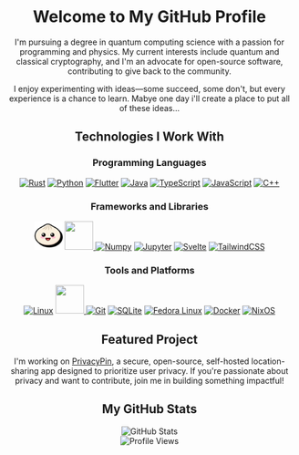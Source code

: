 <div align="center">
  <h1>Welcome to My GitHub Profile</h1>
  <p>
    I'm pursuing a degree in quantum computing science with a passion for programming and physics. 
    My current interests include quantum and classical cryptography, and I'm an advocate for open-source 
    software, contributing to give back to the community.
  </p>
  <p>
    I enjoy experimenting with ideas—some succeed, some don't, but every experience is a chance to learn. 
    Mabye one day i'll create a place to put all of these ideas...
  </p>
</div>

<div align="center">
  <h2>Technologies I Work With</h2>
</div>

<div align="center">
  <h3>Programming Languages</h3>
  <a href="https://www.rust-lang.org/"><img src="https://github.com/rust-lang/rust-artwork/blob/master/logo/rust-logo-64x64.png" width="50" height="50" alt="Rust"></a>
  <a href="https://www.python.org/"><img src="https://devicon-website.vercel.app/api/python/original.svg" width="50" height="50" alt="Python"></a>
  <a href="https://flutter.dev/"><img src="https://devicon-website.vercel.app/api/flutter/original.svg" width="50" height="50" alt="Flutter"></a>
  <a href="https://www.java.com/"><img src="https://devicon-website.vercel.app/api/java/original.svg" width="50" height="50" alt="Java"></a>
  <a href="https://www.typescriptlang.org/"><img src="https://devicon-website.vercel.app/api/typescript/original.svg" width="50" height="50" alt="TypeScript"></a>
  <a href="https://www.javascript.com/"><img src="https://devicon-website.vercel.app/api/javascript/original.svg" width="50" height="50" alt="JavaScript"></a>
  <a href="https://www.cplusplus.com/"><img src="https://devicon-website.vercel.app/api/cplusplus/original.svg" width="50" height="50" alt="C++"></a>
</div>

<div align="center">
  <h3>Frameworks and Libraries</h3>
  <a href="https://bun.sh/"><img src="https://github.com/devicons/devicon/blob/develop/icons/bun/bun-original.svg" width="50" height="50" alt="Bun"></a>
   <a href="https://qiskit.org/">
    <picture>
      <source media="(prefers-color-scheme: dark)" srcset="https://github-readme-stats-azomwastakens-projects.vercel.app/logos.png" width="50" height="50">
      <img src="https://upload.wikimedia.org/wikipedia/commons/5/51/Qiskit-Logo.svg" width="50" height="50">
    </picture>
  </a>
  <a href="https://numpy.org/"><img src="https://devicon-website.vercel.app/api/numpy/original.svg" width="50" height="50" alt="Numpy"></a>
  <a href="https://jupyter.org"><img src="https://devicon-website.vercel.app/api/jupyter/original-wordmark.svg" width="50" height="50" alt="Jupyter"></a>
  <a href="https://svelte.dev/"><img src="https://devicon-website.vercel.app/api/svelte/original.svg" width="50" height="50" alt="Svelte"></a>
  <a href="https://tailwindcss.com/"><img src="https://devicon-website.vercel.app/api/tailwindcss/plain.svg" width="50" height="50" alt="TailwindCSS"></a>
</div>

<div align="center">
  <h3>Tools and Platforms</h3>
  <a href="https://www.linux.org/"><img src="https://devicon-website.vercel.app/api/linux/original.svg" width="50" height="50" alt="Linux"></a>
    <a href="https://www.latex-project.org/">
    <picture>
      <source media="(prefers-color-scheme: dark)" srcset="https://devicon-website.vercel.app/api/latex/original.svg?color=%23FFFFFF" width="50" height="50">
      <img src="https://devicon-website.vercel.app/api/latex/original.svg" width="50" height="50">
    </picture>
  </a>
 <a href="https://git-scm.com/"><img src="https://devicon-website.vercel.app/api/git/original.svg" width="50" height="50" alt="Git"></a>
  <a href="https://www.sqlite.org/index.html"><img src="https://devicon-website.vercel.app/api/sqlite/original.svg" width="50" height="50" alt="SQLite"></a>
  <a href="https://fedoraproject.org/"><img src="https://devicon-website.vercel.app/api/fedora/original.svg" width="50" height="50" alt="Fedora Linux"></a>
  <a href="https://www.docker.com/"><img src="https://devicon-website.vercel.app/api/docker/original.svg" width="50" height="50" alt="Docker"></a>
  <a href="https://nixos.org/"><img src="https://devicon-website.vercel.app/api/nixos/original.svg" width="50" height="50" alt="NixOS"></a>
</div>

<div align="center">
  <h2>Featured Project</h2>
  <p>
    I'm working on <a href="https://github.com/azomDev/PrivacyPin">PrivacyPin</a>, a secure, open-source, self-hosted 
    location-sharing app designed to prioritize user privacy. If you're passionate about privacy and want to contribute, 
    join me in building something impactful!
  </p>
</div>

<div align="center">
  <h2>My GitHub Stats</h2>
  <img src="https://github-readme-stats-azomwastakens-projects.vercel.app/api?username=azomDev&card_width=500&show_icons=true&count_private=true&hide_title=true&theme=transparent&hide_border=true&include_all_commits=true" alt="GitHub Stats">
</div>

<div align="center">
  <img src="https://komarev.com/ghpvc/?username=azomDev&color=gray" alt="Profile Views">
</div>
